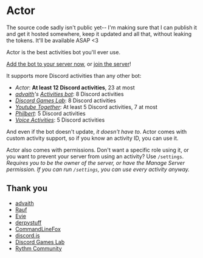 # Actor
The source code sadly isn't public yet-- I'm making sure that I can publish it and get it hosted somewhere, keep it updated and all that, without leaking the tokens. It'll be available ASAP <3

Actor is the best activities bot you'll ever use.

[Add the bot to your server now](https://discord.com/api/oauth2/authorize?client_id=891437279858540554&permissions=1&scope=bot%20applications.commands&response=code), or [join the server](https://top.gg/servers/887291094885339147)!

It supports more Discord activities than any other bot:
- *Actor*: **At least 12 Discord activities**, 23 at most
- *[advaith](https://github.com/advaith1)'s [Activities bot](https://github.com/advaith1/activities)*: 8 Discord activities
- *[Discord Games Lab](https://discord.gg/discordgameslab)*: 8 Discord activities
- *[Youtube Together](https://top.gg/bot/831408659262472222)*: At least 5 Discord activities, 7 at most
- *[Philbert](https://philbert.fish)*: 5 Discord activities
- *[Voice Activities](https://arealwant.github.io/VoiceActivities/)*: 5 Discord activities

And even if the bot doesn't update, *it doesn't have to*. Actor comes with custom activity support, so if you know an activity ID, you can use it.

Actor also comes with permissions. Don't want a specific role using it, or you want to prevent your server from using an activity? Use `/settings`. *Requires you to be the owner of the server, or have the Manage Server permission. If you can run `/settings`, you can use every activity anyway.*

## Thank you
- [advaith](https://github.com/advaith1)
- [Rauf](https://github.com/ItsRauf)
- [Evie](https://github.com/eslachance)
- [derpystuff](https://gitlab.com/derpystuff)
- [CommandLineFox](https://github.com/CommandLineFox)
- [discord.js](https://github.com/discordjs/discord.js)
- [Discord Games Lab](https://discord.gg/discordgameslab)
- [Rythm Community](https://discord.gg/rythm)
